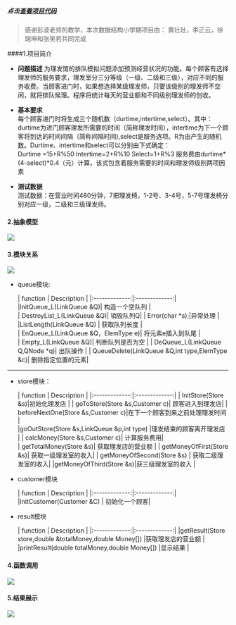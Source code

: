 
##### 点击[查看项目代码](https://github.com/Q10Viking/haircut)  

> 感谢彭波老师的教学，本次数据结构小学期项目由： 黄壮壮，李正云，徐瑞坤和张笑若共同完成   

####1.项目简介  

+  **问题描述** 
   为理发馆的排队模拟问题添加预测经营状况的功能。每个顾客有选择理发师的服务要求，理发室分三分等级（一级、二级和三级），对应不同的服务收费。当顾客进门时，如果想选择某级理发师，只要该级别的理发师不空闲，就将排队候理。程序将统计每天的营业额和不同级别理发师的创收。

+ **基本要求**  
每个顾客进门时将生成三个随机数（durtime,intertime,select）。其中：durtime为进门顾客理发所需要的时间（简称理发时间），intertime为下一个顾客将到达的时间间隔（简称间隔时间),select是服务选项。R为由产生的随机数。Durtime、intertime和select可以分别由下式确定：  
Durtime =15+R%50
Intertime=2+R%10
Select=1+R%3 
服务费由durtime*(4-select)*0.4（元）计算，该式包含着服务需要的时间和理发师级别两项因素      

+ **测试数据**  
测试数据：在营业时间480分钟，7把理发椅，1-2号、3-4号，5-7号理发椅分别对应一级，二级和三级理发师。

#### 2.抽象模型  
![](http://upload-images.jianshu.io/upload_images/3908237-9b65f18c9c4e0eee.PNG?imageMogr2/auto-orient/strip%7CimageView2/2/w/1240)   


#### 3.模块关系  
![](http://upload-images.jianshu.io/upload_images/3908237-7516cddca663b012.PNG?imageMogr2/auto-orient/strip%7CimageView2/2/w/1240)

+ queue模块: 


  | function       | Description           |
|:-------------:|:-------------:|
|InitQueue_L(LinkQueue &Q)| 构造一个空队列   |   
| DestroyList_L(LinkQueue &Q)| 销毁队列Q|
| Error(char *s);|异常处理  |
|ListLength(LinkQueue &Q) | 获取队列长度  |  
|      EnQueue_L(LinkQueue &Q，ElemType e)|  将元素e插入到队尾  |  
|      Empty_L(LinkQueue &Q)| 判断队列是否为空 |
| DeQueue_L(LinkQueue Q,QNode *q)| 出队操作 |
| QueueDelete(LinkQueue &Q,int type,ElemType &c)| 删除指定位置的元素|    


----------  

+ store模块：  


  | function       | Description           |
|:-------------:|:-------------:|
| InitStore(Store &s)|初始化理发店 |
| goToStore(Store &s,Customer c)| 顾客进入到理发店| 
| beforeNextOne(Store &s,Customer c)|在下一个顾客到来之前处理理发时间   |  
|goOutStore(Store &s,LinkQueue &p,int type) |理发结束的顾客离开理发店 | 
| calcMoney(Store &s,Customer c)| 计算服务费用|  
|      getTotalMoney(Store &s)| 获取理发店的营业额 |
| getMoneyOfFirst(Store &s)| 获取一级理发室的收入|
| getMoneyOfSecond(Store &s) | 获取二级理发室的收入|
|getMoneyOfThird(Store &s)|获三级理发室的收入  |

+ customer模块  


  | function       | Description           |
|:-------------:|:-------------:|
|InitCustomer(Customer &C) | 初始化一个顾客|  


+ result模块  


  | function       | Description           |
|:-------------:|:-------------:|
|getResult(Store store,double &totalMoney,double Money[]) |获取理发店的营业额 |  
|printResult(double totalMoney,double Money[]) |显示结果 |  


#### 4.函数调用  
![](http://upload-images.jianshu.io/upload_images/3908237-37e53dbfe9d47596.PNG?imageMogr2/auto-orient/strip%7CimageView2/2/w/1240)  

#### 5.结果展示  
![](http://upload-images.jianshu.io/upload_images/3908237-4d7ce78c0a1a1ca1.png?imageMogr2/auto-orient/strip%7CimageView2/2/w/1240)